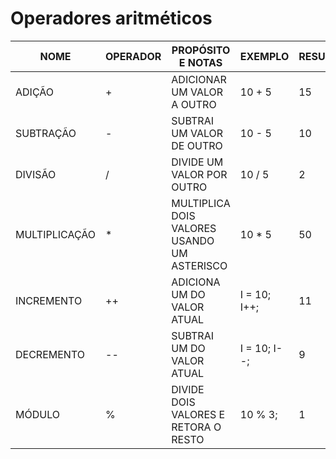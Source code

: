 # Operadores aritméticos

| NOME     | OPERADOR | PROPÓSITO E NOTAS  | EXEMPLO | RESULTADO
| ------ | ----------- | --------- | ----------- | --------- |
| ADIÇÃO  |  +  | ADICIONAR UM VALOR A OUTRO | 10 + 5 | 15
| SUBTRAÇÃO  |  -  | SUBTRAI UM VALOR DE OUTRO | 10 - 5 | 10
| DIVISÃO  |  /  | DIVIDE UM VALOR POR OUTRO | 10 / 5 | 2
| MULTIPLICAÇÃO  |  *  | MULTIPLICA DOIS VALORES USANDO UM ASTERISCO | 10 * 5 | 50
| INCREMENTO  |  ++  | ADICIONA UM DO VALOR ATUAL | I = 10; I++;  | 11
| DECREMENTO  |  --  | SUBTRAI UM DO VALOR ATUAL  | I = 10; I--; | 9
| MÓDULO  |  %  | DIVIDE DOIS VALORES E RETORA O RESTO | 10 % 3;   | 1
